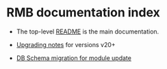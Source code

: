 # RMB documentation index

* The top-level [README](../README.md) is the main documentation.

* [Upgrading notes](upgrading.md) for versions v20+

* [DB Schema migration for module update](../DB-schema-migration.md)

